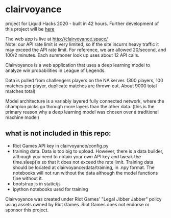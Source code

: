 # clairvoyance
project for Liquid Hacks 2020 - built in 42 hours. Further development of this project will be [here](https://github.com/seangao14/clairvoyance2)

The web app is live at http://clairvoyance.space/  
Note: our API rate limit is very limited, so if the site incurrs heavy traffic it may exceed the API rate limit. For reference, we are allowed 20/second, and 100/2 minutes. Each summoner look up uses about 12 API calls.

Clairvoyance is a web application that uses a deep learning model to analyze win probabilities in League of Legends.

Data is pulled from challengers players on the NA server. (300 players, 100 matches per player, duplicate matches are thrown out. About 9000 total matches total)

Model architecture is a variably layered fully connected network, where the champion picks go through more layers than the other data. (this is the primary reason why a deep learning model was chosen over a traditional machine model)


## what is not included in this repo:
- Riot Games API key in clairvoyance/config.py
- training data. Data is too big to upload. However, there is a data builder, although you need to obtain your own API key and tweak the time.sleep()s so that it does not exceed the rate limit. Training data should be located at clairvoyance/data/training, in .npy format. The notebooks will not run without the data although the model functions fine without it.
- bootstrap js in static/js
- ipython notebooks used for training


Clairvoyance was created under Riot Games' "Legal Jibber Jabber" policy using assets owned by Riot Games. Riot Games does not endorse or sponsor this project.
